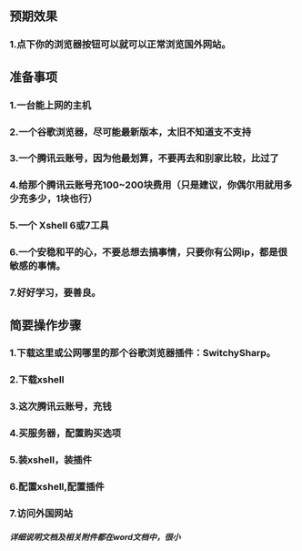 
## 预期效果

### 1.点下你的浏览器按钮可以就可以正常浏览国外网站。


## 准备事项

### 1.一台能上网的主机

### 2.一个谷歌浏览器，尽可能最新版本，太旧不知道支不支持

### 3.一个腾讯云账号，因为他最划算，不要再去和别家比较，比过了

### 4.给那个腾讯云账号充100~200块费用（只是建议，你偶尔用就用多少充多少，1块也行）

### 5.一个 Xshell 6或7工具

### 6.一个安稳和平的心，不要总想去搞事情，只要你有公网ip，都是很敏感的事情。

### 7.好好学习，要善良。


## 简要操作步骤

### 1.下载这里或公网哪里的那个谷歌浏览器插件：SwitchySharp。

### 2.下载xshell

### 3.这次腾讯云账号，充钱

### 4.买服务器，配置购买选项

### 5.装xshell，装插件

### 6.配置xshell,配置插件

### 7.访问外国网站

##### 详细说明文档及相关附件都在word文档中，很小
